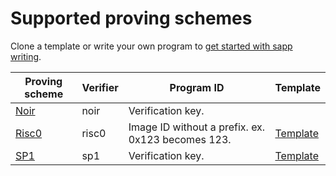 # Supported proving schemes

Clone a template or write your own program to [get started with sapp writing](../quickstart/your-first-smart-contract.md).

| Proving scheme | Verifier | Program ID | Template |
|----------------|----------|---------------------------------------------------|---|
| [Noir](https://noir-lang.org/docs/)     | noir     | Verification key. | |
| [Risc0](https://risc0.com/docs/)    | risc0    | Image ID without a prefix. ex. 0x123 becomes 123. | [Template](https://github.com/Hyle-org/template-risc0)|
| [SP1](https://docs.succinct.xyz/docs/introduction)        | sp1   | Verification key.       | [Template](https://github.com/Hyle-org/template-sp1)|

<!--- **Cairo**: Cairo smart contracts will be identified by their Class Hash in the future.
- **Groth16**: Groth16 programs require a trusted ceremony. As such, their identifier is the verifying key corresponding to the matching private key, which will be unique for each program & ceremony.-->